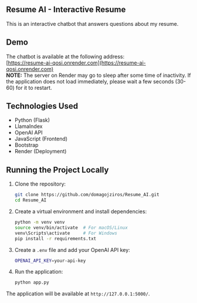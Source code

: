 ## Resume AI - Interactive Resume

This is an interactive chatbot that answers questions about my resume.

## Demo

The chatbot is available at the following address:  
[https://resume-ai-qosi.onrender.com](https://resume-ai-qosi.onrender.com)  
**NOTE:** The server on Render may go to sleep after some time of inactivity. If the application does not load immediately, please wait a few seconds (30-60) for it to restart.

## Technologies Used
- Python (Flask)
- LlamaIndex
- OpenAI API
- JavaScript (Frontend)
- Bootstrap
- Render (Deployment)

## Running the Project Locally

1. Clone the repository:
   ```sh
   git clone https://github.com/domagojziros/Resume_AI.git
   cd Resume_AI
   ```

2. Create a virtual environment and install dependencies:
   ```sh
   python -m venv venv
   source venv/bin/activate  # For macOS/Linux
   venv\Scripts\activate     # For Windows
   pip install -r requirements.txt
   ```

3. Create a `.env` file and add your OpenAI API key:
   ```sh
   OPENAI_API_KEY=your-api-key
   ```

4. Run the application:
   ```sh
   python app.py
   ```

The application will be available at `http://127.0.0.1:5000/`. 
